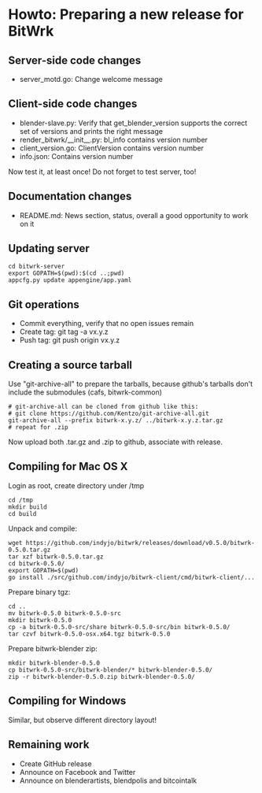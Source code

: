 Howto: Preparing a new release for BitWrk
=========================================

Server-side code changes
------------------------
- server_motd.go: Change welcome message

Client-side code changes
------------------------
- blender-slave.py: Verify that get\_blender\_version supports the
  correct set of versions and prints the right message
- render\_bitwrk/\_\_init\_\_.py: bl_info contains version number
- client_version.go: ClientVersion contains version number
- info.json: Contains version number

Now test it, at least once! Do not forget to test server, too!

Documentation changes
---------------------
- README.md: News section, status, overall a good opportunity to work on it

Updating server
---------------
    cd bitwrk-server
    export GOPATH=$(pwd):$(cd ..;pwd)
    appcfg.py update appengine/app.yaml
    
Git operations
--------------
- Commit everything, verify that no open issues remain
- Create tag:
    git tag -a vx.y.z
- Push tag:
    git push origin vx.y.z

Creating a source tarball
-------------------------
Use "git-archive-all" to prepare the tarballs, because github's tarballs don't include
the submodules (cafs, bitwrk-common)

    # git-archive-all can be cloned from github like this:
    # git clone https://github.com/Kentzo/git-archive-all.git
    git-archive-all --prefix bitwrk-x.y.z/ ../bitwrk-x.y.z.tar.gz
    # repeat for .zip

Now upload both .tar.gz and .zip to github, associate with release.

Compiling for Mac OS X
----------------------
Login as root, create directory under /tmp

    cd /tmp
    mkdir build
    cd build
    
Unpack and compile:

    wget https://github.com/indyjo/bitwrk/releases/download/v0.5.0/bitwrk-0.5.0.tar.gz
    tar xzf bitwrk-0.5.0.tar.gz
    cd bitwrk-0.5.0/
    export GOPATH=$(pwd)
    go install ./src/github.com/indyjo/bitwrk-client/cmd/bitwrk-client/...
    
Prepare binary tgz:

    cd ..
    mv bitwrk-0.5.0 bitwrk-0.5.0-src
    mkdir bitwrk-0.5.0
    cp -a bitwrk-0.5.0-src/share bitwrk-0.5.0-src/bin bitwrk-0.5.0/
    tar czvf bitwrk-0.5.0-osx.x64.tgz bitwrk-0.5.0
    
Prepare bitwrk-blender zip:

    mkdir bitwrk-blender-0.5.0  
    cp bitwrk-0.5.0-src/bitwrk-blender/* bitwrk-blender-0.5.0/  
    zip -r bitwrk-blender-0.5.0.zip bitwrk-blender-0.5.0/  

Compiling for Windows
---------------------
Similar, but observe different directory layout!

Remaining work
--------------
- Create GitHub release
- Announce on Facebook and Twitter
- Announce on blenderartists, blendpolis and bitcointalk
